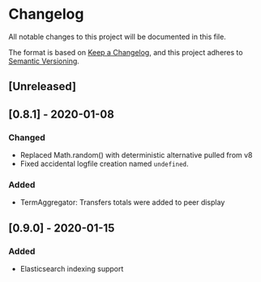 # Changelog
All notable changes to this project will be documented in this file.

The format is based on [Keep a Changelog](https://keepachangelog.com/en/1.0.0/),
and this project adheres to [Semantic Versioning](https://semver.org/spec/v2.0.0.html).

## [Unreleased]

## [0.8.1] - 2020-01-08
### Changed
- Replaced Math.random() with deterministic alternative pulled from v8
- Fixed accidental logfile creation named `undefined`.
### Added
- TermAggregator: Transfers totals were added to peer display

## [0.9.0] - 2020-01-15
### Added
- Elasticsearch indexing support
